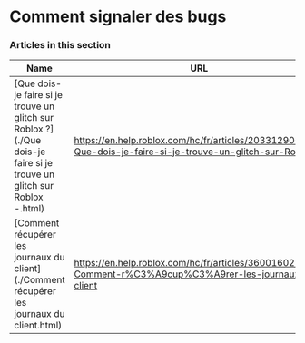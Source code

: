 # Comment signaler des bugs  
### Articles in this section
Name|URL
-|-
[Que dois-je faire si je trouve un glitch sur Roblox ?](./Que dois-je faire si je trouve un glitch sur Roblox -.html) |https://en.help.roblox.com/hc/fr/articles/203312900-Que-dois-je-faire-si-je-trouve-un-glitch-sur-Roblox-
[Comment récupérer les journaux du client](./Comment récupérer les journaux du client.html) |https://en.help.roblox.com/hc/fr/articles/360016022492-Comment-r%C3%A9cup%C3%A9rer-les-journaux-du-client